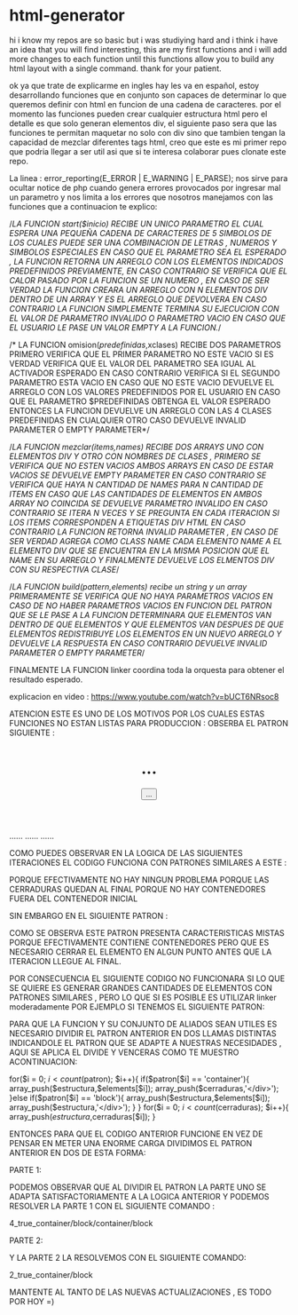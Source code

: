 # html-generator
hi i know my repos are so basic but i was studiying hard and i think i have an idea that you will find interesting, this are my first functions and i will add more changes to each function until this functions allow you to build any html layout with a single command. thank for your patient.

ok ya que trate de explicarme en ingles hay les va en español, estoy desarrollando funciones que en conjunto son capaces de determinar lo que queremos definir con html en funcion de una cadena de caracteres. por el momento las funciones pueden crear cualquier estructura html pero el detalle es que solo generan elementos div, el siguiente paso sera que las funciones te permitan maquetar no solo con div sino que tambien tengan la capacidad de mezclar diferentes tags html, creo que este es mi primer repo que podria llegar a ser util asi que si te interesa colaborar pues clonate este repo.

La linea : error_reporting(E_ERROR | E_WARNING | E_PARSE);
nos sirve para ocultar notice de php cuando genera errores provocados por ingresar mal un parametro y nos limita a los errores
que nosotros manejamos con las funciones que a continuacion te explico:

/*LA FUNCION start($inicio) RECIBE UN UNICO PARAMETRO
        EL CUAL ESPERA UNA PEQUEÑA CADENA DE CARACTERES DE 5 SIMBOLOS
        DE LOS CUALES PUEDE SER UNA COMBINACION DE LETRAS , NUMEROS Y SIMBOLOS ESPECIALES
        EN CASO QUE EL PARAMETRO SEA EL ESPERADO , LA FUNCION RETORNA UN ARREGLO CON LOS 
        ELEMENTOS INDICADOS PREDEFINIDOS PREVIAMENTE, EN CASO CONTRARIO SE VERIFICA QUE 
        EL CALOR PASADO POR LA FUNCION SE UN NUMERO , EN CASO DE SER VERDAD LA FUNCION 
        CREARA UN ARREGLO CON N ELEMENTOS DIV DENTRO DE UN ARRAY Y ES EL ARREGLO QUE DEVOLVERA
        EN CASO CONTRARIO LA FUNCION SIMPLEMENTE TERMINA SU EJECUCION CON EL VALOR DE PARAMETRO INVALIDO
        O PARAMETRO VACIO EN CASO QUE EL USUARIO LE PASE UN VALOR EMPTY A LA FUNCION.*/


/* LA FUNCION omision($predefinidas,$xclases) RECIBE DOS PARAMETROS 
        PRIMERO VERIFICA QUE EL PRIMER PARAMETRO NO ESTE VACIO SI ES VERDAD
        VERIFICA QUE EL VALOR DEL PARAMETRO SEA IGUAL AL ACTIVADOR ESPERADO
        EN CASO CONTRARIO VERIFICA SI EL SEGUNDO PARAMETRO ESTA VACIO
        EN CASO QUE NO ESTE VACIO DEVUELVE EL ARREGLO CON LOS VALORES PREDEFINIDOS POR EL USUARIO
        EN CASO QUE EL PARAMETRO $PREDEFINIDAS OBTENGA EL VALOR ESPERADO ENTONCES 
        LA FUNCION DEVUELVE UN ARREGLO CON LAS 4 CLASES PREDEFINIDAS
        EN CUALQUIER OTRO CASO DEVUELVE INVALID PARAMETER O EMPTY PARAMETER*/


/*LA FUNCION mezclar($items,$names) RECIBE DOS ARRAYS UNO CON ELEMENTOS DIV 
        Y OTRO CON NOMBRES DE CLASES , PRIMERO SE VERIFICA QUE NO ESTEN VACIOS AMBOS 
        ARRAYS EN CASO DE ESTAR VACIOS SE DEVUELVE EMPTY PARAMETER
        EN CASO CONTRARIO SE VERIFICA QUE HAYA N CANTIDAD DE NAMES PARA N CANTIDAD DE ITEMS
        EN CASO QUE LAS CANTIDADES DE ELEMENTOS EN AMBOS ARRAY NO COINCIDA SE DEVUELVE 
        PARAMETRO INVALIDO EN CASO CONTRARIO SE ITERA N VECES Y SE PREGUNTA EN CADA ITERACION
        SI LOS ITEMS CORRESPONDEN A ETIQUETAS DIV HTML EN CASO CONTRARIO LA FUNCION RETORNA 
        INVALID PARAMETER , EN CASO DE SER VERDAD AGREGA COMO CLASS NAME CADA ELEMENTO 
        NAME A EL ELEMENTO DIV QUE SE ENCUENTRA EN LA MISMA POSICION QUE EL NAME EN SU ARREGLO
        Y FINALMENTE DEVUELVE LOS ELMENTOS DIV CON SU RESPECTIVA CLASE*/


/*LA FUNCION build($pattern,$elements) recibe un string y un array 
        PRIMERAMENTE SE VERIFICA QUE NO HAYA PARAMETROS VACIOS 
        EN CASO DE NO HABER PARAMETROS VACIOS EN FUNCION DEL PATRON QUE SE LE PASE
        A LA FUNCION DETERMINARA QUE ELEMENTOS VAN DENTRO DE QUE ELEMENTOS Y QUE ELEMENTOS 
        VAN DESPUES DE QUE ELEMENTOS REDISTRIBUYE LOS ELEMENTOS EN UN NUEVO ARREGLO
        Y DEVUELVE LA RESPUESTA EN CASO CONTRARIO DEVUELVE INVALID PARAMETER O EMPTY PARAMETER*/



FINALMENTE LA FUNCION linker coordina toda la orquesta para obtener el resultado esperado.



explicacion en video : https://www.youtube.com/watch?v=bUCT6NRsoc8


ATENCION ESTE ES UNO DE LOS MOTIVOS POR LOS CUALES ESTAS FUNCIONES NO ESTAN LISTAS PARA PRODUCCION :
OBSERBA EL PATRON SIGUIENTE :

<header><!-- 2 container/ -->
        <h1>...</h1><!-- 3 block/ -->
        <div><!-- 4 container/ -->
                <button>...</button><!-- 5 block/ -->
        </div><!-- cerradura que se perdera -->
</header><!-- cerradura que se perdera -->
<main><!-- 6 container/ -->
......
......
......
</main>

COMO PUEDES OBSERVAR EN LA LOGICA DE LAS SIGUIENTES ITERACIONES EL CODIGO FUNCIONA CON PATRONES SIMILARES A ESTE :

<DIV>
   <DIV>
      <DIV></DIV>
      <DIV></DIV>
   </DIV>
</DIV>

PORQUE EFECTIVAMENTE NO HAY NINGUN PROBLEMA PORQUE LAS CERRADURAS QUEDAN AL FINAL PORQUE NO HAY 
CONTENEDORES FUERA DEL CONTENEDOR INICIAL

SIN EMBARGO EN EL SIGUIENTE PATRON :

<DIV>
   <DIV></DIV>
   <DIV>
      <DIV></DIV>
    </DIV> 
</DIV>
<DIV>
   <DIV></DIV>
</DIV>

COMO SE OBSERVA ESTE PATRON PRESENTA CARACTERISTICAS MISTAS PORQUE EFECTIVAMENTE 
CONTIENE CONTENEDORES PERO QUE ES NECESARIO CERRAR EL ELEMENTO EN ALGUN PUNTO ANTES QUE
LA ITERACION LLEGUE AL FINAL.

POR CONSECUENCIA EL SIGUIENTE CODIGO NO FUNCIONARA SI LO QUE SE QUIERE ES GENERAR GRANDES
CANTIDADES DE ELEMENTOS CON PATRONES SIMILARES , PERO LO QUE SI ES POSIBLE ES UTILIZAR
linker moderadamente POR EJEMPLO SI TENEMOS EL SIGUIENTE PATRON: 

<DIV>
   <DIV></DIV>
   <DIV>
      <DIV></DIV>
    </DIV> 
</DIV>
<DIV>
   <DIV></DIV>
</DIV>

PARA QUE LA FUNCION Y SU CONJUNTO DE ALIADOS SEAN UTILES ES NECESARIO DIVIDIR 
EL PATRON ANTERIOR EN DOS LLAMAS DISTINTAS INDICANDOLE EL PATRON QUE SE ADAPTE 
A NUESTRAS NECESIDADES , AQUI SE APLICA EL DIVIDE Y VENCERAS COMO TE MUESTRO ACONTINUACION:

for($i = 0; $i < count($patron); $i++){
        if($patron[$i] == 'container'){
                array_push($estructura,$elements[$i]);
                array_push($cerraduras,'</div>');
        }else if($patron[$i] == 'block'){
                array_push($estructura,$elements[$i]);
                array_push($estructura,'</div>');
        }
}
for($i = 0; $i < count($cerraduras); $i++){
        array_push($estructura,$cerraduras[$i]);
}

ENTONCES PARA QUE EL CODIGO ANTERIOR FUNCIONE EN VEZ DE PENSAR EN METER UNA ENORME CARGA
DIVIDIMOS EL PATRON ANTERIOR EN DOS DE ESTA FORMA:

PARTE 1:
<DIV>
   <DIV></DIV>
   <DIV>
      <DIV></DIV>
    </DIV> 
</DIV>
PODEMOS OBSERVAR QUE AL DIVIDIR EL PATRON LA PARTE UNO SE ADAPTA SATISFACTORIAMENTE A LA LOGICA ANTERIOR
Y PODEMOS RESOLVER LA PARTE 1 CON EL SIGUIENTE COMANDO :

4_true_container/block/container/block

PARTE 2:
<DIV>
   <DIV></DIV>
</DIV>
Y LA PARTE 2 LA RESOLVEMOS CON EL SIGUIENTE COMANDO:

2_true_container/block

MANTENTE AL TANTO DE LAS NUEVAS ACTUALIZACIONES , ES TODO POR HOY =)